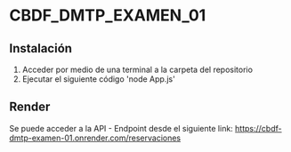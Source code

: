 # CBDF_DMTP_EXAMEN_01
## Instalación
1. Acceder por medio de una terminal a la carpeta del repositorio 
2. Ejecutar el siguiente código 'node App.js'

## Render
Se puede acceder a la API - Endpoint desde el siguiente link:
https://cbdf-dmtp-examen-01.onrender.com/reservaciones
